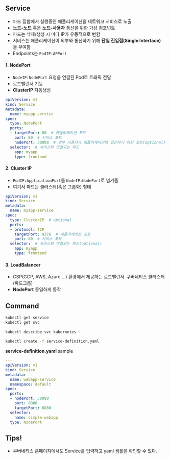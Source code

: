 ## Service
* 파드 집합에서 실행중인 애플리케이션을 네트워크 서비스로 노출
* **노드-노드** 혹은 **노드-사용자** 통신을 위한 가상 컴포넌트
* 파드는 삭제/생성 시 마다 IP가 유동적으로 변함
* 서비스는 애플리케이션이 외부와 통신하기 위해 **단일 진입점(Single Interface)** 을 부여함
* Endpoints는 `PodIP:APPort`
 
 
#### 1. NodePort
* `NodeIP:NodePort` 요청을 연결된 Pod로 트래픽 전달
* 로드밸런서 기능
* **ClusterIP** 자동생성
```yaml
apiVersion: v1
kind: Service
metadata:
  name: myapp-service
spec:
  type: NodePort
  ports:
  - targetPort: 80  # 애플리케이션 포트
    port: 80  # 서비스 포트
    nodePort: 30008  # 외부 사용자가 애플리케이션에 접근하기 위한 포트(optional)
  selector:  # 서비스와 연결되는 파드
    app: myapp
    type: frontend
```
 
#### 2. Cluster IP
* `PodIP:ApplicationPort`를 `NodeIP:NodePort`로 넘겨줌
* 여기서 파드는 클러스터(혹은 그룹화) 형태
```yaml
apiVersion: v1
kind: Service
metadata:
  name: myapp-service
spec:
  type: ClusterIP  # optional
  ports:
  - protocol: TCP
    targetPort: 9376  # 애플리케이션 포트
    port: 80  # 서비스 포트
  selector:  # 서비스와 연결되는 파드(optional)
    app: myapp
    type: frontend
```
 
#### 3. LoadBalancer
* CSP(GCP, AWS, Azure ...) 환경에서 제공하는 로드밸런서-쿠버네티스 클러스터(파드그룹)
* **NodePort** 동일하게 동작
 
 
## Command
```bash
kubectl get service
kubectl get svc
 
kubectl describe svc kubernetes
 
kubectl create -f service-definition.yaml
```
**service-definition.yaml** sample
```yaml
---
apiVersion: v1
kind: Service
metadata:
  name: webapp-service 
  namespace: default
spec:
  ports:
  - nodePort: 30080
    port: 8080
    targetPort: 8080
  selector:
    name: simple-webapp
  type: NodePort
 ```
 
## Tips!
* 쿠버네티스 홈페이지에서도 Service를 입력하고 yaml 샘플을 확인할 수 있다.
 
